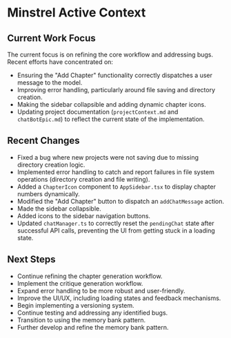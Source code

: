 # Minstrel Active Context

## Current Work Focus

The current focus is on refining the core workflow and addressing bugs. Recent efforts have concentrated on:

*   Ensuring the "Add Chapter" functionality correctly dispatches a user message to the model.
*   Improving error handling, particularly around file saving and directory creation.
*   Making the sidebar collapsible and adding dynamic chapter icons.
*   Updating project documentation (`projectContext.md` and `chatBotEpic.md`) to reflect the current state of the implementation.

## Recent Changes

*   Fixed a bug where new projects were not saving due to missing directory creation logic.
*   Implemented error handling to catch and report failures in file system operations (directory creation and file writing).
*   Added a `ChapterIcon` component to `AppSidebar.tsx` to display chapter numbers dynamically.
*   Modified the "Add Chapter" button to dispatch an `addChatMessage` action.
*   Made the sidebar collapsible.
*   Added icons to the sidebar navigation buttons.
*   Updated `chatManager.ts` to correctly reset the `pendingChat` state after successful API calls, preventing the UI from getting stuck in a loading state.

## Next Steps

*   Continue refining the chapter generation workflow.
*   Implement the critique generation workflow.
*   Expand error handling to be more robust and user-friendly.
*   Improve the UI/UX, including loading states and feedback mechanisms.
*   Begin implementing a versioning system.
*   Continue testing and addressing any identified bugs.
*   Transition to using the memory bank pattern.
* Further develop and refine the memory bank pattern.
